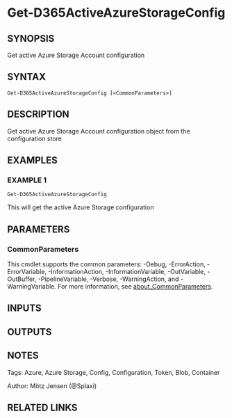 ﻿---
external help file: d365fo.tools-help.xml
Module Name: d365fo.tools
online version:
schema: 2.0.0
---

# Get-D365ActiveAzureStorageConfig

## SYNOPSIS
Get active Azure Storage Account configuration

## SYNTAX

```
Get-D365ActiveAzureStorageConfig [<CommonParameters>]
```

## DESCRIPTION
Get active Azure Storage Account configuration object from the configuration store

## EXAMPLES

### EXAMPLE 1
```
Get-D365ActiveAzureStorageConfig
```

This will get the active Azure Storage configuration

## PARAMETERS

### CommonParameters
This cmdlet supports the common parameters: -Debug, -ErrorAction, -ErrorVariable, -InformationAction, -InformationVariable, -OutVariable, -OutBuffer, -PipelineVariable, -Verbose, -WarningAction, and -WarningVariable. For more information, see [about_CommonParameters](http://go.microsoft.com/fwlink/?LinkID=113216).

## INPUTS

## OUTPUTS

## NOTES
Tags: Azure, Azure Storage, Config, Configuration, Token, Blob, Container

Author: Mötz Jensen (@Splaxi)

## RELATED LINKS
